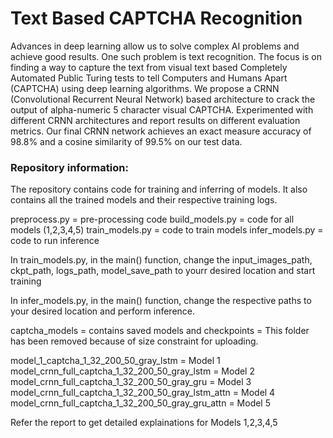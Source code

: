 # Text Based CAPTCHA Recognition
Advances in deep learning allow us to solve complex AI
problems and achieve good results. One such problem is
text recognition. 
The focus is on finding a way
to capture the text from visual text based Completely Automated Public Turing tests to tell Computers and Humans
Apart (CAPTCHA) using deep learning algorithms. We propose a CRNN (Convolutional Recurrent Neural Network)
based architecture to crack the output of alpha-numeric
5 character visual CAPTCHA. 
Experimented with different CRNN architectures and report results
on different evaluation metrics. Our final CRNN network
achieves an exact measure accuracy of 98.8% and a cosine
similarity of 99.5% on our test data.


### Repository information:

The repository contains code for training and inferring of models. It also contains all the trained models and their respective training logs.

preprocess.py = pre-processing code
build_models.py = code for all models (1,2,3,4,5)
train_models.py = code to train models
infer_models.py = code to run inference

In train_models.py, in the main() function, change the input_images_path, ckpt_path, logs_path, model_save_path to yourr desired location and start training

In infer_models.py, in the main() function, change the respective paths to your desired location and perform inference.

captcha_models = contains saved models and checkpoints = This folder has been removed because of size constraint for uploading.

model_1_captcha_1_32_200_50_gray_lstm = Model 1
model_crnn_full_captcha_1_32_200_50_gray_lstm = Model 2
model_crnn_full_captcha_1_32_200_50_gray_gru = Model 3
model_crnn_full_captcha_1_32_200_50_gray_lstm_attn = Model 4
model_crnn_full_captcha_1_32_200_50_gray_gru_attn = Model 5

Refer the report to get detailed explainations for Models 1,2,3,4,5
